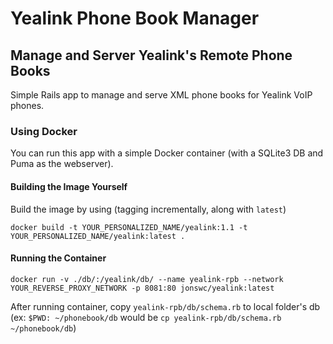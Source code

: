 # Yealink Phone Book Manager
## Manage and Server Yealink's Remote Phone Books

Simple Rails app to manage and serve XML phone books for Yealink VoIP phones.

### Using Docker

You can run this app with a simple Docker container (with a SQLite3 DB and Puma as the webserver).

#### Building the Image Yourself

Build the image by using (tagging incrementally, along with `latest`)

```
docker build -t YOUR_PERSONALIZED_NAME/yealink:1.1 -t YOUR_PERSONALIZED_NAME/yealink:latest .
```



#### Running the Container

```
docker run -v ./db/:/yealink/db/ --name yealink-rpb --network YOUR_REVERSE_PROXY_NETWORK -p 8081:80 jonswc/yealink:latest 
```

After running container, copy `yealink-rpb/db/schema.rb` to local folder's db (ex: `$PWD: ~/phonebook/db` would be `cp yealink-rpb/db/schema.rb ~/phonebook/db`)
